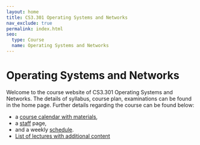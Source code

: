 ```yaml
---
layout: home
title: CS3.301 Operating Systems and Networks
nav_exclude: true
permalink: index.html
seo:
  type: Course
  name: Operating Systems and Networks
---
```


# Operating Systems and Networks

Welcome to the course website of CS3.301 Operating Systems and Networks. The details of syllabus, course plan, examinations can be found in the home page. Further details regarding the course can be found below:

- a [course calendar with materials](calendar.md),
- a [staff](staff.md) page,
- and a weekly [schedule](schedule.md).
- [List of lectures with additional content](lectures.md)
